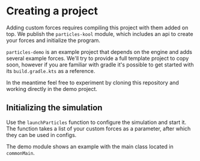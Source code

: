 # Creating a project

Adding custom forces requires compiling this project with them added on top. We publish the `particles-kool` module, which includes an api to create your forces and initialize the program.

`particles-demo` is an example project that depends on the engine and adds several example forces. We'll try to provide a full template project to copy soon, however if you are familiar with gradle it's possible to get started with its `build.gradle.kts` as a reference.

<tip>
In the meantime feel free to experiment by cloning this repository and working directly in the demo project.
</tip>

## Initializing the simulation

Use the `launchParticles` function to configure the simulation and start it. The function takes a list of your custom forces as a parameter, after which they can be used in configs.

The demo module shows an example with the main class located in `commonMain`.
